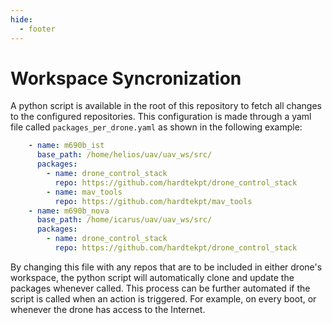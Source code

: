 ```yaml
---
hide:
  - footer
---
```

# Workspace Syncronization

A python script is available in the root of this repository to fetch all changes to the configured repositories. This configuration is made through a yaml file called `packages_per_drone.yaml` as shown in the following example:

```yaml
    - name: m690b_ist
      base_path: /home/helios/uav/uav_ws/src/
      packages:
        - name: drone_control_stack
          repo: https://github.com/hardtekpt/drone_control_stack
        - name: mav_tools
          repo: https://github.com/hardtekpt/mav_tools
    - name: m690b_nova
      base_path: /home/icarus/uav/uav_ws/src/
      packages:
        - name: drone_control_stack
          repo: https://github.com/hardtekpt/drone_control_stack
```

By changing this file with any repos that are to be included in either drone's workspace, the python script will automatically clone and update the packages whenever called. This process can be further automated if the script is called when an action is triggered. For example, on every boot, or whenever the drone has access to the Internet.